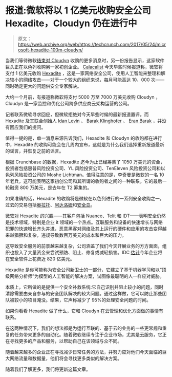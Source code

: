 # 报道:微软将以 1 亿美元收购安全公司 Hexadite，Cloudyn 仍在进行中 

> 原文：<https://web.archive.org/web/https://techcrunch.com/2017/05/24/microsoft-hexadite-100m-cloudyn/>

当我们等待微软[结束对 Cloudyn](https://web.archive.org/web/20221007042038/https://beta.techcrunch.com/2017/04/20/report-microsoft-may-buy-cloud-monitoring-startup-cloudyn-for-50-70m/) 收购的更多消息时，另一份报告显示，这家软件巨头正在以色列收购另一家初创企业。 [Calacalist](https://web.archive.org/web/20221007042038/http://www.calcalist.co.il/internet/articles/0,7340,L-3713824,00.html) 今天早些时候报道称，微软将支付 1 亿美元收购 [Hexadite](https://web.archive.org/web/20221007042038/http://hexadite.com/) ，这是一家网络安全公司，使用人工智能来整理和解决较小的网络攻击——对于一个较大的组织来说，每月可能高达 10，000 次——同时确定更大的问题供安全专家解决。

大约一个月前，有报道称微软将支付 5000 万至 7000 万美元收购 Cloudyn ，Cloudyn 是一家监控和优化公司跨多供应商云架构运营的公司。

记者联系微软寻求回应，但微软拒绝对今天早些时候的最新报道置评。而 Hexadite 及其联合创始人 [Idan Levin](https://web.archive.org/web/20221007042038/https://www.crunchbase.com/person/idan-levin) 、 [Barak Klinghofer](https://web.archive.org/web/20221007042038/https://www.crunchbase.com/person/barak-klinghofer) 、 [Eran Barak](https://web.archive.org/web/20221007042038/https://www.crunchbase.com/person/eran-barak) ，并没有回应我们的提问。

值得一提的是，单一消息来源告诉我们，Hexadite 和 Cloudyn 的收购都在进行中，Hexadite 的收购可能会在几周内宣布，这就是为什么我们选择重新报道最新的谣言，并恢复之前的谣言。

根据 Crunchbase 的数据，Hexadite 迄今为止已经筹集了 1050 万美元的资金，投资者包括惠普风险投资公司、YL 风险投资公司、TenEleven 风险投资公司和以色列风险投资公司的 Moshe Lichtman。值得注意的是，李奇曼是微软的一名 10 年老兵，这可能表明这家初创公司和其所谓的收购者之间的一种联系。它的最后一轮融资 800 万美元，是去年在 T2 筹集的。

如果准确的话，Hexadite 的收购将是微软在以色列进行的一系列安全收购之一。过去的交易包括[奥拉托](https://web.archive.org/web/20221007042038/https://beta.techcrunch.com/2014/11/13/microsoft-buys-israeli-hybrid-cloud-security-startup-aorato-in-200m-deal/)、[阿达洛姆](https://web.archive.org/web/20221007042038/https://beta.techcrunch.com/2015/09/08/microsoft-confirms-purchase-of-cloud-security-firm-adallom/)和[安全岛](https://web.archive.org/web/20221007042038/https://beta.techcrunch.com/2015/11/09/microsoft-goes-for-another-israeli-security-firm-buying-secure-islands/)。

微软对 Hexadite 的兴趣——其客户包括 Nuance、Telit 和 IDT——表明安全仍然是技术领域，特别是企业 it 领域的一个热点。互联服务和设备的快速增长与网络犯罪的快速增长齐头并进，恶意黑客对网络及其上运行的硬件和应用的攻击变得越来越猖獗和复杂，违规导致数百万美元的成本和巨大的压力。

这导致安全服务的前景越来越复杂，公司涵盖了我们今天开展业务的方方面面，组织也投入了大量资金来尝试预防、阻止、修复或减轻损害。IDC [估计](https://web.archive.org/web/20221007042038/http://www.idc.com/getdoc.jsp?containerId=prUS42425417)今年企业将在安全软件上花费近 820 亿美元。

Hexadite 是你可能称为安全公司新卫士的一部分，它建立了基于机器学习和以“顶级网络分析师”为模型的人工智能的解决方案，试图像最聪明的人一样应对威胁。

本质上，它所做的是提供一个安全补救系统:它自己识别并阻止较小的问题，同时清除需要由亲自参与的安全团队解决的较大问题。通过这样做，它可以防止那些团队被较小的项目淹没。结果，它声称减少了 95%的处理安全问题的时间。

如果你看看 Hexadite 做了什么，它和 Cloudyn 在云管理和优化方面做的事情有联系。

在这两种情况下，我们的想法都是为运行互联的、基于云的业务的一些更常规和重复的任务带来更多的自动化。随着微软继续专注于企业市场，尤其是云服务，它正在寻找更多的产品和服务，以帮助自己在该领域与众不同。

随着越来越多的企业正在寻找减少日常任务的方法，并努力应对他们今天面临的巨大网络流量和数据量，他们将会寻找更多类似的解决方案。

随着我们了解更多，我们将更新这篇文章。